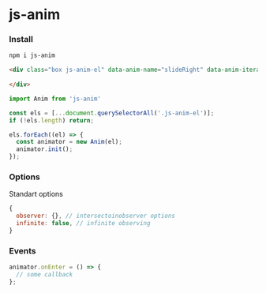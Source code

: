 # js-anim

### Install

```html
npm i js-anim
```

```html
<div class="box js-anim-el" data-anim-name="slideRight" data-anim-iterations="4" data-anim-ease="cubic-bezier(0.19, 1, 0.22, 1)">
    
</div>
```

```js
import Anim from 'js-anim'

const els = [...document.querySelectorAll('.js-anim-el')];
if (!els.length) return;

els.forEach((el) => {
  const animator = new Anim(el);
  animator.init();    
});
```

### Options

Standart options
```js
{
  observer: {}, // intersectoinobserver options
  infinite: false, // infinite observing
}
```

### Events

```js
animator.onEnter = () => {
  // some callback
};
```
